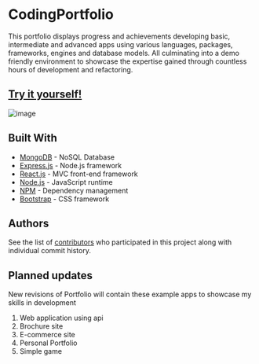 # CodingPortfolio

 This portfolio displays progress and achievements developing basic, intermediate and advanced apps using various languages, packages, frameworks, engines and database models. All culminating into a demo friendly environment to showcase the expertise gained through countless hours of development and refactoring.

## [Try it yourself!](https://fkarticuno.github.io/CodingPortfolio/) 

![image](https://fkarticuno.github.io/CodingPortfolio/Assets/Images/09.png)

## Built With

* [MongoDB](https://www.mongodb.com/) - NoSQL Database
* [Express.js](https://expressjs.com/) - Node.js framework
* [React.js](https://reactjs.org/) - MVC front-end framework 
* [Node.js](https://nodejs.org/en/) - JavaScript runtime
* [NPM](https://www.npmjs.com/) - Dependency management
* [Bootstrap](https://getbootstrap.com/docs/4.4/getting-started/introduction/) - CSS framework

## Authors

See the list of [contributors](https://github.com/fkarticuno/CodingPortfolio/graphs/contributors) who participated in this project along with individual commit history. 

## Planned updates

New revisions of Portfolio will contain these example apps to showcase my skills in development
1. Web application using api
2. Brochure site
3. E-commerce site
4. Personal Portfolio
5. Simple game
